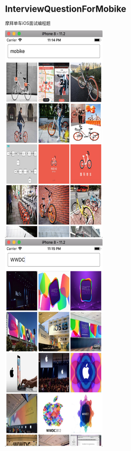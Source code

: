 # InterviewQuestionForMobike
摩拜单车iOS面试编程题

<img src="https://github.com/VictorZhang2014/InterviewQuestionForMobike/blob/master/Images/mobike_flow.png" alt="" width="320" height="680" /> <img src="https://github.com/VictorZhang2014/InterviewQuestionForMobike/blob/master/Images/wwdc_flow.png" alt="" width="320" height="680" />

